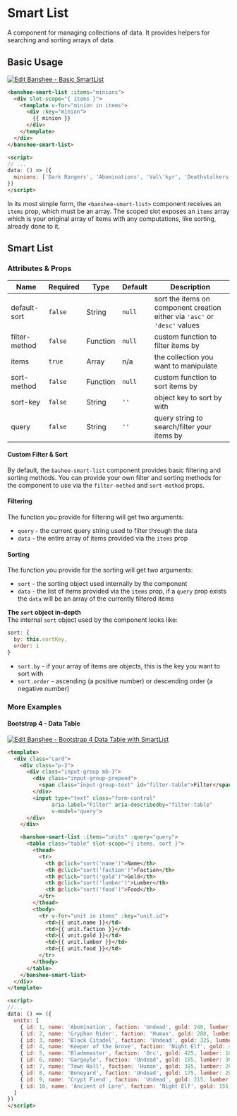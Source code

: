 # Smart List

A component for managing collections of data.  It provides helpers for searching and sorting arrays of data.

## Basic Usage

[![Edit Banshee - Basic SmartList ](https://codesandbox.io/static/img/play-codesandbox.svg)](https://codesandbox.io/s/mz2zjl4n28)

```html
<banshee-smart-list :items="minions">
  <div slot-scope="{ items }">
    <template v-for="minion in items">
      <div :key="minion">
        {{ minion }}
      </div>
    </template>
  </div>
</banshee-smart-list>

<script>
// ...
data: () => ({
  minions: ['Dark Rangers', 'Abominations', 'Val\'kyr', 'Deathstalkers']
})
</script>
```

In its most simple form, the `<banshee-smart-list>` component receives an `items` prop, which must be an array. The scoped slot exposes an `items` array which is your original array of items with any computations, like sorting, already done to it.

## Smart List

### Attributes & Props

| Name | Required | Type | Default | Description |
| ---  | ---      | ---  | ---     | ---         |
| default-sort | `false` | String | `null` | sort the items on component creation either via `'asc'` or `'desc'` values |
| filter-method | `false` | Function | `null` | custom function to filter items by |
| items | `true` | Array | n/a | the collection you want to manipulate |
| sort-method | `false` | Function | `null` | custom function to sort items by |
| sort-key | `false` | String | `''` | object key to sort by with | 
| query | `false` | String | `''` | query string to search/filter your items by |

#### Custom Filter & Sort

By default, the `bashee-smart-list` component provides basic filtering and sorting methods. You can provide your own filter and sorting methods for the component to use via the `filter-method` and `sort-method` props.

#### Filtering    
The function you provide for filtering will get two arguments:

- `query` - the current query string used to filter through the data
- `data` - the entire array of items provided via the `items` prop

#### Sorting   
The function you provide for the sorting will get two arguments:

- `sort` - the sorting object used internally by the component
- `data` - the list of items provided via the `items` prop, if a `query` prop exists the `data` will be an array of the currently filtered items

**The `sort` object in-depth**    
The internal `sort` object used by the component looks like:

```javascript
sort: {
  by: this.sortKey,
  order: 1
}
```

- `sort.by` - if your array of items are objects, this is the key you want to sort with
- `sort.order` - ascending (a positive number) or descending order (a negative number)

### More Examples

#### Bootstrap 4 - Data Table

[![Edit Banshee - Bootstrap 4 Data Table with SmartList ](https://codesandbox.io/static/img/play-codesandbox.svg)](https://codesandbox.io/s/1yv76p0mrj?module=%2Fsrc%2FApp.vue)

```html
<template>
  <div class="card">
    <div class="p-2">
      <div class="input-group mb-3">
        <div class="input-group-prepend">
          <span class="input-group-text" id="filter-table">Filter</span>
        </div>
        <input type="text" class="form-control" 
              aria-label="Filter" aria-describedby="filter-table"
              v-model="query">
      </div>
    </div>

    <banshee-smart-list :items="units" :query="query">
      <table class="table" slot-scope="{ items, sort }">
        <thead>
          <tr>
            <th @click="sort('name')">Name</th>
            <th @click="sort('faction')">Faction</th>
            <th @click="sort('gold')">Gold</th>
            <th @click="sort('lumber')">Lumber</th>
            <th @click="sort('food')">Food</th>
          </tr>
        </thead>
        <tbody>
          <tr v-for="unit in items" :key="unit.id">
            <td>{{ unit.name }}</td>
            <td>{{ unit.faction }}</td>
            <td>{{ unit.gold }}</td>
            <td>{{ unit.lumber }}</td>
            <td>{{ unit.food }}</td>
          </tr>
        </tbody>
      </table>
    </banshee-smart-list>
  </div>
</template>

<script>
//...
data: () => ({
  units: [
    { id: 1, name: 'Abomination', faction: 'Undead', gold: 240, lumber: 40, food: 4 },
    { id: 2, name: 'Gryphon Rider', faction: 'Human', gold: 280, lumber: 70, food: 4 },
    { id: 3, name: 'Black Citadel', faction: 'Undead', gold: 325, lumber: 230, food: 10 },
    { id: 4, name: 'Keeper of the Grove', faction: 'Night Elf', gold: 425, lumber: 100, food: 5 },
    { id: 5, name: 'Blademaster', faction: 'Orc', gold: 425, lumber: 100, food: 5 },
    { id: 6, name: 'Gargoyle', faction: 'Undead', gold: 185, lumber: 30, food: 2 },
    { id: 7, name: 'Town Hall', faction: 'Human', gold: 385, lumber: 205, food: 12 },
    { id: 8, name: 'Boneyard', faction: 'Undead', gold: 175, lumber: 200, food: 0 },
    { id: 9, name: 'Crypt Fiend', faction: 'Undead', gold: 215, lumber: 40, food: 3 },
    { id: 10, name: 'Ancient of Lore', faction: 'Night Elf', gold: 155, lumber: 145, food: 0 },
  ]
})
</script>
```